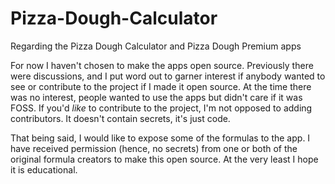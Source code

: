 # Pizza-Dough-Calculator
Regarding the Pizza Dough Calculator and Pizza Dough Premium apps

For now I haven't chosen to make the apps open source. Previously there were discussions, and I put word out to garner interest if anybody wanted to see or contribute to the project if I made it open source. At the time there was no interest, people wanted to use the apps but didn't care if it was FOSS. If you'd _like_ to contribute to the project, I'm not opposed to adding contributors. It doesn't contain secrets, it's just code. 

That being said, I would like to expose some of the formulas to the app. I have received permission (hence, no secrets) from one or both of the original formula creators to make this open source. At the very least I hope it is educational. 
